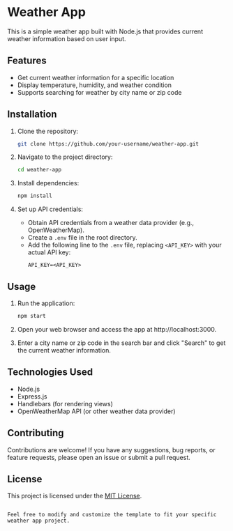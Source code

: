 # Weather App

This is a simple weather app built with Node.js that provides current weather information based on user input.

## Features

- Get current weather information for a specific location
- Display temperature, humidity, and weather condition
- Supports searching for weather by city name or zip code

## Installation

1. Clone the repository:
   ```bash
   git clone https://github.com/your-username/weather-app.git
   ```

2. Navigate to the project directory:
   ```bash
   cd weather-app
   ```

3. Install dependencies:
   ```bash
   npm install
   ```

4. Set up API credentials:
   - Obtain API credentials from a weather data provider (e.g., OpenWeatherMap).
   - Create a `.env` file in the root directory.
   - Add the following line to the `.env` file, replacing `<API_KEY>` with your actual API key:
     ```env
     API_KEY=<API_KEY>
     ```

## Usage

1. Run the application:
   ```bash
   npm start
   ```

2. Open your web browser and access the app at http://localhost:3000.

3. Enter a city name or zip code in the search bar and click "Search" to get the current weather information.

## Technologies Used

- Node.js
- Express.js
- Handlebars (for rendering views)
- OpenWeatherMap API (or other weather data provider)

## Contributing

Contributions are welcome! If you have any suggestions, bug reports, or feature requests, please open an issue or submit a pull request.

## License

This project is licensed under the [MIT License](LICENSE).
```

Feel free to modify and customize the template to fit your specific weather app project.
